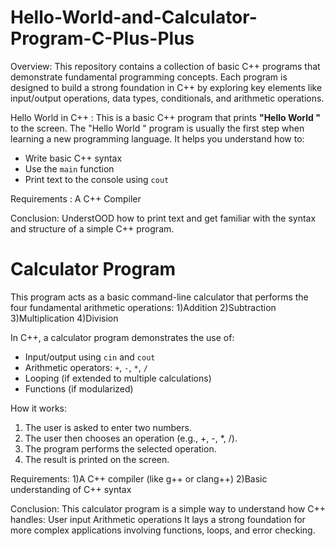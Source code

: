 # Hello-World-and-Calculator-Program-C-Plus-Plus

Overview:
This repository contains a collection of basic C++ programs that demonstrate fundamental programming concepts. Each program is designed to build a strong foundation in C++ by exploring key elements like input/output operations, data types, conditionals, and arithmetic operations.

Hello World in C++ :
This is a basic C++ program that prints **"Hello World "** to the screen.
The "Hello World " program is usually the first step when learning a new programming language. It helps you understand how to:
- Write basic C++ syntax
- Use the `main` function
- Print text to the console using `cout`

Requirements :
A C++ Compiler

Conclusion:
UnderstOOD how to print text and get familiar with the syntax and structure of a simple C++ program.



# Calculator Program

This program acts as a basic command-line calculator that performs the four fundamental arithmetic operations:
1)Addition
2)Subtraction
3)Multiplication
4)Division

In C++, a calculator program demonstrates the use of:
- Input/output using `cin` and `cout`
- Arithmetic operators: `+`, `-`, `*`, `/`
- Looping (if extended to multiple calculations)
- Functions (if modularized)


How it works:
1. The user is asked to enter two numbers.
2. The user then chooses an operation (e.g., +, -, *, /).
3. The program performs the selected operation.
4. The result is printed on the screen.

Requirements:
1)A C++ compiler (like g++ or clang++)
2)Basic understanding of C++ syntax

Conclusion:
This calculator program is a simple way to understand how C++ handles:
 User input
 Arithmetic operations
It lays a strong foundation for more complex applications involving functions, loops, and error checking.

